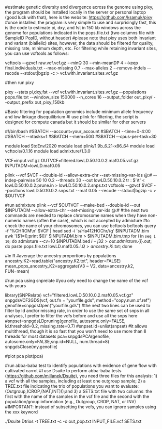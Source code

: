 #estimate genetic diversity and divergence across the genome using pixy, the program should be installed locally in the server or personal laptop (good luck with that), here is the website: https://github.com/ksamuk/pixy
#once installed, the program is very simple to use and surprisingly fast, this is the code to estimate pi, dxy, and fst in 150 kb windows across the genome for populations indicated in the pops.file.txt (two columns file with SampleID PopID, without header)
#please note that pixy uses both invariant and variant (biallelic) sites, however, the data should be filtered for quality, missing rate, minimum depth, etc. For filtering while retaining invariant sites, you can use vcftools as follows:

vcftools --gzvcf raw.vcf.vcf.gz --minQ 30 --min-meanDP 4 --keep final.individuals.txt --max-missing 0.7 --max-alleles 2 --remove-indels --recode --stdout|bgzip -c > vcf.with.invariant.sites.vcf.gz

#then run pixy

pixy --stats pi,dxy,fst --vcf vcf.with.invariant.sites.vcf.gz --populations pops.file.txt --window_size 150000 --n_cores 16 --output_folder out_pixy/ --output_prefix out_pixy_150kb  

#Basic filtering for population genomics include minimum allele frequency and low linkage disequilibrium
#I use plink for filtering, the script is designed for compute canada but it should be similar for other servers

#!/bin/bash
#SBATCH --account=your_account
#SBATCH --time=0-4:00
#SBATCH --ntasks=1
#SBATCH --mem=50G
#SBATCH --cpus-per-task=30

module load StdEnv/2020
module load plink/1.9b_6.21-x86_64
module load vcftools/0.1.16
module load admixture/1.3.0

VCF=input.vcf.gz
OUTVCF=filtered.lowLD.50.10.0.2.maf0.05.vcf.gz
INPUTADM=lowLD.maf0.05

plink --vcf $VCF --double-id --allow-extra-chr --set-missing-var-ids @:# --indep-pairwise 50 10 0.2 --threads 30 --out lowLD.50.10.0.2
tr : $'\t' < lowLD.50.10.0.2.prune.in > lowLD.50.10.0.2.snps.txt
vcftools --gzvcf $VCF --positions lowLD.50.10.0.2.snps.txt --maf 0.05 --recode --stdout|bgzip -c > $OUTVCF

#run admixture
plink --vcf $OUTVCF --make-bed --double-id --out $INPUTADM --allow-extra-chr --set-missing-var-ids @:#
#the next two commands are needed to replace chromosome names when they have non-numeric names (often the case), which is not accepted by admixture
#to check the name of your chromosomes, you can use bcftools
bcftools query -f '%CHROM\n' $VCF | head
sed -i 's/Ha412HOChr//g' $INPUTADM.bim
awk '{$1=0;print $0}' $INPUTADM.bim > $INPUTADM.bim.tmp
for i in `seq 1 10`;
do  admixture --cv=10 $INPUTADM.bed $i -j32 > out.admixture.${i}.out;
do paste pops.file.txt lowLD.maf0.05.$i.Q > ancestry.K$i.txt;
done

#in R
#average the ancestry proportions by populations
ancestry.K2=read.table("ancestry.K2.txt", header=FALSE)
mean_pops_ancestry_K2=aggregate(V3 ~ V2, data=ancestry.k2, FUN=mean)

#run pca using snprelate
#you only need to change the name of the vcf with yours

library(SNPRelate)
vcf="filtered.lowLD.50.10.0.2.maf0.05.vcf.gz"
snpgdsVCF2GDS(vcf, out.fn = "yourfile.gds", method="copy.num.of.ref")
genofile=snpgdsOpen("yourfile.gds")
#the next two lines can be used to filter by ld and/or missing rate, in order to use the same set of snps in all analyses, I prefer to filter the vcfs before and use all the snps here
#snpset=snpgdsLDpruning(genofile, autosome.only=FALSE, ld.threshold=0.2, missing.rate=0.7)
#snpset.id=unlist(snpset)
#it allows multithread, though it is so fast that you won't need to use more than 8 threads for most datasets
pca=snpgdsPCA(genofile, autosome.only=FALSE,snp.id=NULL, num.thread=8)
snpgdsClose(my.genofile)

#plot pca
plot(pca)

#run abba-baba test to identify populations with evidence of gene flow with cultivated carrot
#I use Dsuite to perform abba-baba tests (https://github.com/millanek/Dsuite), you need three files for this analysis: 1) a vcf with all the samples, including at least one outgroup sample; 2) a TREE.txt file indicating the trio of populations you want to evaluate: (Outgroup,(CROP,(NAT,INT)));and 3) a SETS.txt file with two columns: the first with the name of the samples in the vcf file and the second with the population/group information (e.g., Outgroup, CROP, NAT, or INV)
#IMPORTANT: instead of subsetting the vcfs, you can ignore samples using the xxx keyword

./Dsuite Dtrios -t TREE.txt -c -o out_pop.txt INPUT_FILE.vcf SETS.txt
